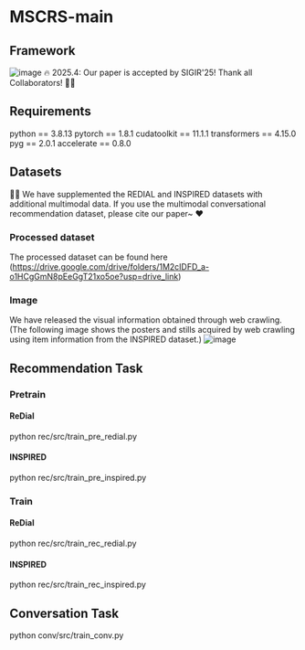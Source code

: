 # MSCRS-main
## Framework
![image](https://github.com/user-attachments/assets/83d58ca2-833c-4859-93d6-abc6d07f193b)
🔥 2025.4: Our paper is accepted by SIGIR'25! Thank all Collaborators! 🎉🎉

## Requirements
python == 3.8.13
pytorch == 1.8.1
cudatoolkit == 11.1.1
transformers == 4.15.0
pyg == 2.0.1
accelerate == 0.8.0

## Datasets
🌹🌹 We have supplemented the REDIAL and INSPIRED datasets with additional multimodal data. If you use the multimodal conversational recommendation dataset, please cite our paper~ ❤️
### Processed dataset
The processed dataset can be found here (https://drive.google.com/drive/folders/1M2cIDFD_a-o1HCgGmN8pEeGgT21xo5oe?usp=drive_link)
### Image
We have released the visual information obtained through web crawling. (The following image shows the posters and stills acquired by web crawling using item information from the INSPIRED dataset.)
![image](https://github.com/user-attachments/assets/e6ce02cc-23b1-4455-b376-202361af73e1)

## Recommendation Task
### Pretrain
#### ReDial
python rec/src/train_pre_redial.py
#### INSPIRED
python rec/src/train_pre_inspired.py

### Train
#### ReDial
python rec/src/train_rec_redial.py
#### INSPIRED
python rec/src/train_rec_inspired.py

## Conversation Task
python conv/src/train_conv.py
















